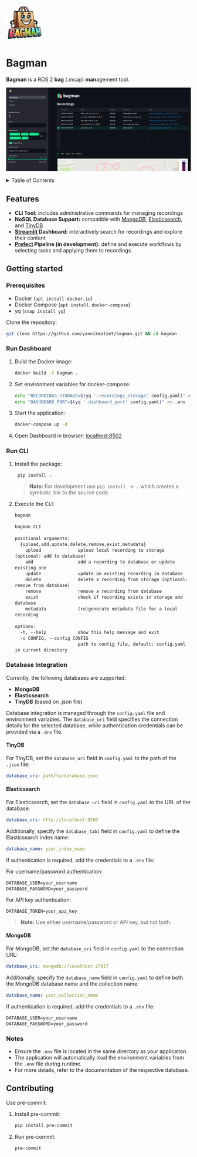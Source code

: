 <p align="left">
    <img src="resources/bagman_logo.png" alt="Bagman logo" width="100"/>
</p>

# Bagman

**Bagman** is a ROS 2 **bag** (.mcap) **man**agement tool.

<p align="center">
    <img src="resources/bagman_screenshot.png" alt="Bagman screenshot" width="800"/>
</p>

<details>
    <summary>Table of Contents</summary>

- [Features](#features)
- [Getting started](#getting-started)
  - [Prerequisites](#prerequisites)
  - [Run Dashboard](#run-dashboard)
  - [Run CLI](#run-cli)
  - [Database Integration](#database-integration)
- [Contributing](#contributing)

</details>


## Features

- **CLI Tool:** includes administrative commands for managing recordings
- **NoSQL Database Support:** compatible with [MongoDB](https://github.com/mongodb/mongo), [Elasticsearch](https://github.com/elastic/elasticsearch), and [TinyDB](https://github.com/msiemens/tinydb)
- **[Streamlit](https://github.com/streamlit/streamlit) Dashboard:** interactively search for recordings and explore their content
- **[Prefect](https://github.com/PrefectHQ/prefect) Pipeline (in development):** define and execute workflows by selecting tasks and applying them to recordings



## Getting started

### Prerequisites

- Docker (`apt install docker.io`)
- Docker Compose (`apt install docker-compose`)
- yq (`snap install yq`)

Clone the repository:
```sh
git clone https://github.com/yannikmotzet/bagman.git && cd bagman
```

### Run Dashboard

1. Build the Docker image:
    ```sh
    docker build -t bagman .
    ```

2. Set environment variables for docker-compose:
    ```sh
    echo "RECORDINGS_STORAGE=$(yq '.recordings_storage' config.yaml)" > .env
    echo "DASHBOARD_PORT=$(yq '.dashboard_port' config.yaml)" >> .env
    ```

3. Start the application:
    ```sh
    docker-compose up -d
    ```

4. Open Dashboard in browser: [localhost:8502](http://localhost:8502/)

### Run CLI

1. Install the package:
    ```sh
     pip install .
     ```
     > **Note:** For development use `pip install -e .` which creates a symbolic link to the source code.

2. Execute the CLI:
    ```sh
    bagman
    ```

    ```plaintext
    bagman CLI

    positional arguments:
      {upload,add,update,delete,remove,exist,metadata}
        upload              upload local recording to storage (optional: add to database)
        add                 add a recording to database or update existing one
        update              update an existing recording in database
        delete              delete a recording from storage (optional: remove from database)
        remove              remove a recording from database
        exist               check if recording exists in storage and database
        metadata            (re)generate metadata file for a local recording

    options:
      -h, --help            show this help message and exit
      -c CONFIG, --config CONFIG
                            path to config file, default: config.yaml in current directory
    ```

### Database Integration

Currently, the following databases are supported:
- **MongoDB**
- **Elasticsearch**
- **TinyDB** (based on .json file)

Database integration is managed through the `config.yaml` file and environment variables. The `database_uri` field specifies the connection details for the selected database, while authentication credentials can be provided via a `.env` file.

#### TinyDB
For TinyDB, set the `database_uri` field in `config.yaml` to the path of the `.json` file:
```yaml
database_uri: path/to/database.json
```

#### Elasticsearch
For Elasticsearch, set the `database_uri` field in `config.yaml` to the URL of the database:
```yaml
database_uri: http://localhost:9200
```

Additionally, specify the `database_tabl` field in `config.yaml` to define the Elasticsearch index name:
```yaml
database_name: your_index_name
```

If authentication is required, add the credentials to a `.env` file:

For username/password authentication:
```env
DATABASE_USER=your_username
DATABASE_PASSWORD=your_password
```

For API key authentication:
```env
DATABASE_TOKEN=your_api_key
```
> **Note:** Use either username/password or API key, but not both.

#### MongoDB
For MongoDB, set the `database_uri` field in `config.yaml` to the connection URL:
```yaml
database_uri: mongodb://localhost:27017
```

Additionally, specify the `database_name` field in `config.yaml` to define both the MongoDB database name and the collection name:
```yaml
database_name: your_collection_name
```

If authentication is required, add the credentials to a `.env` file:
```env
DATABASE_USER=your_username
DATABASE_PASSWORD=your_password
```

### Notes
- Ensure the `.env` file is located in the same directory as your application.
- The application will automatically load the environment variables from the `.env` file during runtime.
- For more details, refer to the documentation of the respective database.


## Contributing

Use pre-commit:

1. Install pre-commit:
    ```sh
    pip install pre-commit
    ```

2. Run pre-commit:
    ```sh
    pre-commit
    ```
